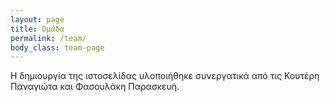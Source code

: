 ```yaml
---
layout: page
title: Ομάδα
permalink: /team/
body_class: team-page
---
```

<p>Η δημιουργία της ιστοσελίδας υλοποιήθηκε συνεργατικά από τις Κουτέρη Παναγιώτα και Φασουλάκη Παρασκευή.</p>

